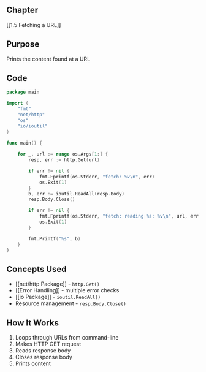 ## Chapter

[[1.5 Fetching a URL]]

## Purpose

Prints the content found at a URL

## Code

```go
package main

import (
	"fmt"
	"net/http"
	"os"
	"io/ioutil"
)

func main() {
	
	for _, url := range os.Args[1:] {
		resp, err := http.Get(url)

		if err != nil {
			fmt.Fprintf(os.Stderr, "fetch: %v\n", err)
			os.Exit(1)
		}
		b, err := ioutil.ReadAll(resp.Body)
		resp.Body.Close()

		if err != nil {
			fmt.Fprintf(os.Stderr, "fetch: reading %s: %v\n", url, err)
			os.Exit(1)
		}

		fmt.Printf("%s", b)
	}
}
```

## Concepts Used

- [[net/http Package]] - `http.Get()`
- [[Error Handling]] - multiple error checks
- [[io Package]] - `ioutil.ReadAll()`
- Resource management - `resp.Body.Close()`

## How It Works

1. Loops through URLs from command-line
2. Makes HTTP GET request
3. Reads response body
4. Closes response body
5. Prints content